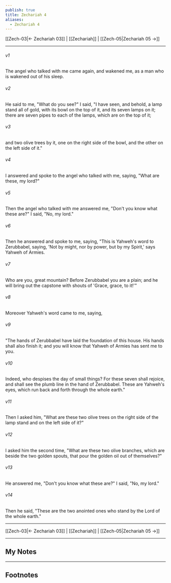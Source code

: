 ```yaml
---
publish: true
title: Zechariah 4
aliases:
  - Zechariah 4
---
```


[[Zech-03|← Zechariah 03]] | [[Zechariah]] | [[Zech-05|Zechariah 05 →]]
***



###### v1 
The angel who talked with me came again, and wakened me, as a man who is wakened out of his sleep. 

###### v2 
He said to me, "What do you see?" I said, "I have seen, and behold, a lamp stand all of gold, with its bowl on the top of it, and its seven lamps on it; there are seven pipes to each of the lamps, which are on the top of it; 

###### v3 
and two olive trees by it, one on the right side of the bowl, and the other on the left side of it." 

###### v4 
I answered and spoke to the angel who talked with me, saying, "What are these, my lord?" 

###### v5 
Then the angel who talked with me answered me, "Don't you know what these are?" I said, "No, my lord." 

###### v6 
Then he answered and spoke to me, saying, "This is Yahweh's word to Zerubbabel, saying, 'Not by might, nor by power, but by my Spirit,' says Yahweh of Armies. 

###### v7 
Who are you, great mountain? Before Zerubbabel you are a plain; and he will bring out the capstone with shouts of 'Grace, grace, to it!'" 

###### v8 
Moreover Yahweh's word came to me, saying, 

###### v9 
"The hands of Zerubbabel have laid the foundation of this house. His hands shall also finish it; and you will know that Yahweh of Armies has sent me to you. 

###### v10 
Indeed, who despises the day of small things? For these seven shall rejoice, and shall see the plumb line in the hand of Zerubbabel. These are Yahweh's eyes, which run back and forth through the whole earth." 

###### v11 
Then I asked him, "What are these two olive trees on the right side of the lamp stand and on the left side of it?" 

###### v12 
I asked him the second time, "What are these two olive branches, which are beside the two golden spouts, that pour the golden oil out of themselves?" 

###### v13 
He answered me, "Don't you know what these are?" I said, "No, my lord." 

###### v14 
Then he said, "These are the two anointed ones who stand by the Lord of the whole earth."

***
[[Zech-03|← Zechariah 03]] | [[Zechariah]] | [[Zech-05|Zechariah 05 →]]

---
## My Notes

---
## Footnotes